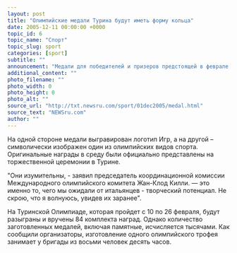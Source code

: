```yaml
---
layout: post
title: "Олимпийские медали Турина будут иметь форму кольца"
date: 2005-12-11 00:00:00 +0000
topic_id: 6
topic_name: "Спорт"
topic_slug: sport
categories: [sport]
subtitle: ""
announcement: "Медали для победителей и призеров предстоящей в феврале ХХ зимней Олимпиады в итальянском городе Турине будут принципиально отличаться от всех предыдущих. По форме они представляют собой диск из драгоценного металла с отверстием посередине, через которое продевается закрепленная петлей красная шелковая лента."
additional_content: ""
photo_filename: ""
photo_width: 0
photo_height: 0
photo_alt: ""
source_url: "http://txt.newsru.com/sport/01dec2005/medal.html"
source_text: "NEWSru.com"
author: ""
---
```

На одной стороне медали выгравирован логотип Игр, а на другой – символически изображен один из олимпийских видов спорта. Оригинальные награды в среду были официально представлены на торжественной церемонии в Турине.

"Они изумительны, - заявил председатель координационной комиссии Международного олимпийского комитета Жан-Клод Килли. &mdash; это именно то, чего мы ожидали от итальянцев - творческий потенциал. Не скрою, что я волнуюсь, увидев их заранее".

На Туринской Олимпиаде, которая пройдет с 10 по 26 февраля, будут разыграны и вручены 84 комплекта наград. Однако количество заготовленных медалей, включая памятные, исчисляется тысячами. Как сообщили организаторы, изготовление одного олимпийского трофея занимает у бригады из восьми человек десять часов.

